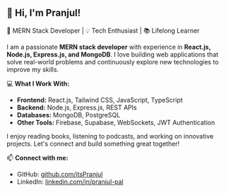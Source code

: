 ## 👋 Hi, I'm Pranjul!  
🚀 MERN Stack Developer | 💡 Tech Enthusiast | 📚 Lifelong Learner  

I am a passionate **MERN stack developer** with experience in **React.js, Node.js, Express.js, and MongoDB**. I love building web applications that solve real-world problems and continuously explore new technologies to improve my skills.  

💻 **What I Work With:**  
- **Frontend:** React.js, Tailwind CSS, JavaScript, TypeScript  
- **Backend:** Node.js, Express.js, REST APIs  
- **Databases:** MongoDB, PostgreSQL  
- **Other Tools:** Firebase, Supabase, WebSockets, JWT Authentication  

I enjoy reading books, listening to podcasts, and working on innovative projects. Let's connect and build something great together!  

📫 **Connect with me:**  
- GitHub: [github.com/itsPranjul](https://github.com/itsPranjul)  
- LinkedIn: [linkedin.com/in/pranjul-pal](https://www.linkedin.com/in/pranjul-pal-77302316b/)  


<!---
itsPranjul/itsPranjul is a ✨ special ✨ repository because its `README.md` (this file) appears on your GitHub profile.
You can click the Preview link to take a look at your changes.
--->

